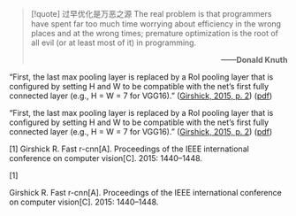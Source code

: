 >[!quote] 过早优化是万恶之源
>The real problem is that programmers have spent far too much time worrying about efficiency in the wrong places and at the wrong times; premature optimization is the root of all evil (or at least most of it) in programming.                                        
>**<p align="right">——Donald Knuth</p>**

“First, the last max pooling layer is replaced by a RoI pooling layer that is configured by setting H and W to be compatible with the net’s first fully connected layer (e.g., H = W = 7 for VGG16).” ([Girshick, 2015, p. 2](zotero://select/library/items/5C7LSXPE)) ([pdf](zotero://open-pdf/library/items/8VBVTWY6?page=2&annotation=K7AH77XD))

“First, the last max pooling layer is replaced by a RoI pooling layer that is configured by setting H and W to be compatible with the net’s first fully connected layer (e.g., H = W = 7 for VGG16).” ([Girshick, 2015, p. 2](zotero://select/library/items/5C7LSXPE)) ([pdf](zotero://open-pdf/library/items/8VBVTWY6?page=2&annotation=K7AH77XD))

[1] Girshick R. Fast r-cnn[A]. Proceedings of the IEEE international conference on computer vision[C]. 2015: 1440–1448.

[1]

Girshick R. Fast r-cnn[A]. Proceedings of the IEEE international conference on computer vision[C]. 2015: 1440–1448.

